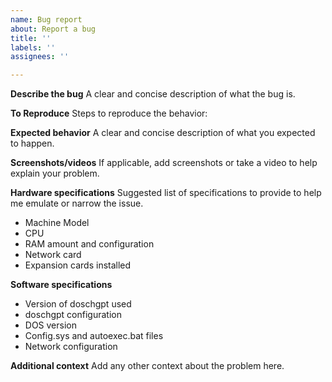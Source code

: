 ```yaml
---
name: Bug report
about: Report a bug
title: ''
labels: ''
assignees: ''

---
```


**Describe the bug**
A clear and concise description of what the bug is.

**To Reproduce**
Steps to reproduce the behavior:

**Expected behavior**
A clear and concise description of what you expected to happen.

**Screenshots/videos**
If applicable, add screenshots or take a video to help explain your problem.

**Hardware specifications**
Suggested list of specifications to provide to help me emulate or narrow the issue.

- Machine Model
- CPU
- RAM amount and configuration
- Network card
- Expansion cards installed

**Software specifications**
- Version of doschgpt used
- doschgpt configuration
- DOS version
- Config.sys and autoexec.bat files
- Network configuration

**Additional context**
Add any other context about the problem here.
